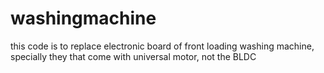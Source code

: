 # washingmachine
this code is to replace electronic board of front loading washing machine, specially they that come with universal motor, not the BLDC 
